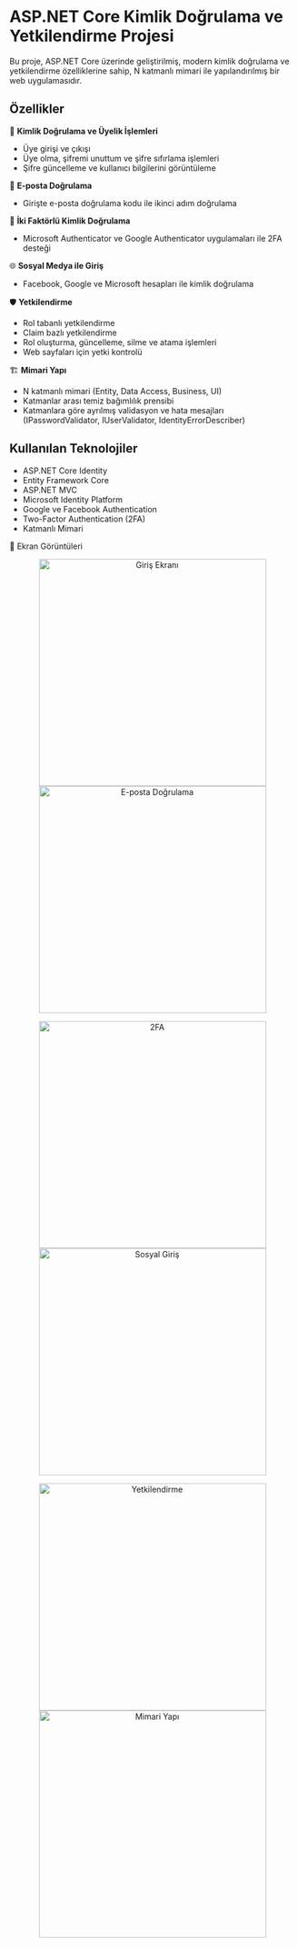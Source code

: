# ASP.NET Core Kimlik Doğrulama ve Yetkilendirme Projesi

Bu proje, ASP.NET Core üzerinde geliştirilmiş, modern kimlik doğrulama ve yetkilendirme özelliklerine sahip, N katmanlı mimari ile yapılandırılmış bir web uygulamasıdır.

## Özellikler

🔐 **Kimlik Doğrulama ve Üyelik İşlemleri**  
- Üye girişi ve çıkışı  
- Üye olma, şifremi unuttum ve şifre sıfırlama işlemleri  
- Şifre güncelleme ve kullanıcı bilgilerini görüntüleme  

📩 **E-posta Doğrulama**  
- Girişte e-posta doğrulama kodu ile ikinci adım doğrulama

📱 **İki Faktörlü Kimlik Doğrulama**  
- Microsoft Authenticator ve Google Authenticator uygulamaları ile 2FA desteği

🌐 **Sosyal Medya ile Giriş**  
- Facebook, Google ve Microsoft hesapları ile kimlik doğrulama

🛡️ **Yetkilendirme**  
- Rol tabanlı yetkilendirme  
- Claim bazlı yetkilendirme  
- Rol oluşturma, güncelleme, silme ve atama işlemleri  
- Web sayfaları için yetki kontrolü

🏗️ **Mimari Yapı**  
- N katmanlı mimari (Entity, Data Access, Business, UI)  
- Katmanlar arası temiz bağımlılık prensibi  
- Katmanlara göre ayrılmış validasyon ve hata mesajları (IPasswordValidator, IUserValidator, IdentityErrorDescriber)

## Kullanılan Teknolojiler
- ASP.NET Core Identity
- Entity Framework Core
- ASP.NET MVC 
- Microsoft Identity Platform
- Google ve Facebook Authentication
- Two-Factor Authentication (2FA)
- Katmanlı Mimari

📸 Ekran Görüntüleri
<p align="center"> <img src="https://github.com/user-attachments/assets/fbe3bbc0-84ca-4f90-957f-2d047a35e8c7" width="400" alt="Giriş Ekranı"/> <img src="https://github.com/user-attachments/assets/4dea989b-58ba-4100-a73c-523698fb00ec" width="400" alt="E-posta Doğrulama"/> </p> <p align="center"> <img src="https://github.com/user-attachments/assets/c51e47e7-b215-4df8-a5a6-80e26d353504" width="400" alt="2FA"/> <img src="https://github.com/user-attachments/assets/28c519b8-7ce6-46ee-b655-1a9e73cf6f68" width="400" alt="Sosyal Giriş"/> </p> <p align="center"> <img src="https://github.com/user-attachments/assets/826171d3-e465-49ce-9c56-8d73f0ea01f3" width="400" alt="Yetkilendirme"/> <img src="https://github.com/user-attachments/assets/ad5687c8-78a0-426d-81ba-6aa8c0cc66f3" width="400" alt="Mimari Yapı"/> </p>






